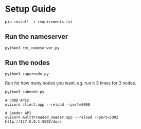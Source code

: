 # Setup Guide
```
pip install -r requirements.txt
```
## Run the nameserver
```
python3 rmi_nameserver.py
```
## Run the nodes
```
python3 supernode.py
```
Run for how many nodes you want, eg. run it 3 times for 3 nodes.
```
python3 subnode.py 
```
```
# CRUD APIs
uvicorn client:app --reload --port=8000

# Seeder API
uvicorn multthreaded_seeder:app --reload --port=5002
http://127.0.0.1:5002/docs

```